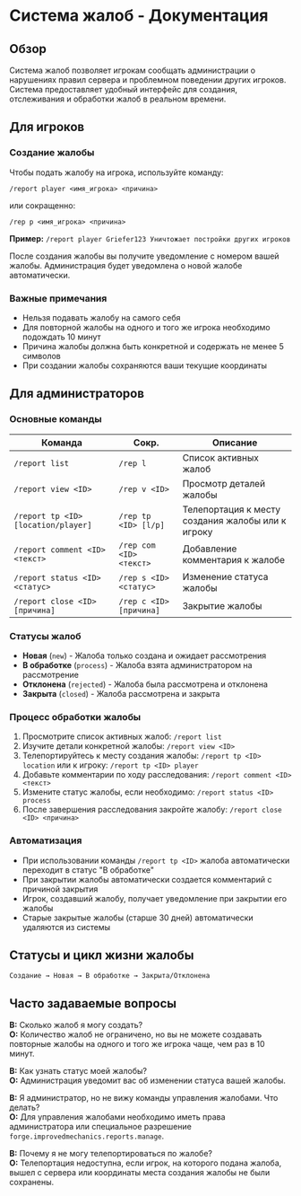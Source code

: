 # Система жалоб - Документация

## Обзор

Система жалоб позволяет игрокам сообщать администрации о нарушениях правил сервера и проблемном поведении других игроков. Система предоставляет удобный интерфейс для создания, отслеживания и обработки жалоб в реальном времени.

## Для игроков

### Создание жалобы

Чтобы подать жалобу на игрока, используйте команду:

```
/report player <имя_игрока> <причина>
```
или сокращенно:
```
/rep p <имя_игрока> <причина>
```

**Пример:** `/report player Griefer123 Уничтожает постройки других игроков`

После создания жалобы вы получите уведомление с номером вашей жалобы. Администрация будет уведомлена о новой жалобе автоматически.

### Важные примечания

- Нельзя подавать жалобу на самого себя
- Для повторной жалобы на одного и того же игрока необходимо подождать 10 минут
- Причина жалобы должна быть конкретной и содержать не менее 5 символов
- При создании жалобы сохраняются ваши текущие координаты

## Для администраторов

### Основные команды

| Команда | Сокр. | Описание |
|---------|-------|----------|
| `/report list` | `/rep l` | Список активных жалоб |
| `/report view <ID>` | `/rep v <ID>` | Просмотр деталей жалобы |
| `/report tp <ID> [location/player]` | `/rep tp <ID> [l/p]` | Телепортация к месту создания жалобы или к игроку |
| `/report comment <ID> <текст>` | `/rep com <ID> <текст>` | Добавление комментария к жалобе |
| `/report status <ID> <статус>` | `/rep s <ID> <статус>` | Изменение статуса жалобы |
| `/report close <ID> [причина]` | `/rep c <ID> [причина]` | Закрытие жалобы |

### Статусы жалоб

- **Новая** (`new`) - Жалоба только создана и ожидает рассмотрения
- **В обработке** (`process`) - Жалоба взята администратором на рассмотрение
- **Отклонена** (`rejected`) - Жалоба была рассмотрена и отклонена
- **Закрыта** (`closed`) - Жалоба рассмотрена и закрыта

### Процесс обработки жалобы

1. Просмотрите список активных жалоб: `/report list`
2. Изучите детали конкретной жалобы: `/report view <ID>`
3. Телепортируйтесь к месту создания жалобы: `/report tp <ID> location` или к игроку: `/report tp <ID> player`
4. Добавьте комментарии по ходу расследования: `/report comment <ID> <текст>`
5. Измените статус жалобы, если необходимо: `/report status <ID> process`
6. После завершения расследования закройте жалобу: `/report close <ID> <причина>`

### Автоматизация

- При использовании команды `/report tp <ID>` жалоба автоматически переходит в статус "В обработке"
- При закрытии жалобы автоматически создается комментарий с причиной закрытия
- Игрок, создавший жалобу, получает уведомление при закрытии его жалобы
- Старые закрытые жалобы (старше 30 дней) автоматически удаляются из системы

## Статусы и цикл жизни жалобы

```
Создание → Новая → В обработке → Закрыта/Отклонена
```

## Часто задаваемые вопросы

**В:** Сколько жалоб я могу создать?  
**О:** Количество жалоб не ограничено, но вы не можете создавать повторные жалобы на одного и того же игрока чаще, чем раз в 10 минут.

**В:** Как узнать статус моей жалобы?  
**О:** Администрация уведомит вас об изменении статуса вашей жалобы.

**В:** Я администратор, но не вижу команды управления жалобами. Что делать?  
**О:** Для управления жалобами необходимо иметь права администратора или специальное разрешение `forge.improvedmechanics.reports.manage`.

**В:** Почему я не могу телепортироваться по жалобе?  
**О:** Телепортация недоступна, если игрок, на которого подана жалоба, вышел с сервера или координаты места создания жалобы не были сохранены.
